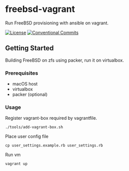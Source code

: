 # freebsd-vagrant

Run FreeBSD provisioning with ansible on vagrant.

[![License](https://img.shields.io/badge/License-BSD%202--Clause-orange.svg)](https://opensource.org/licenses/BSD-2-Clause) [![Conventional Commits](https://img.shields.io/badge/Conventional%20Commits-1.0.0-yellow.svg)](https://conventionalcommits.org)

## Getting Started

Building FreeBSD on zfs using packer, run it on virtualbox.

### Prerequisites

- macOS host
- virtualbox
- packer (optional)

### Usage

Register vagrant-box required by vagrantfile.

```shell script
./tools/add-vagrant-box.sh
```

Place user config file

```shell script
cp user_settings.example.rb user_settings.rb
```

Run vm

```shell script
vagrant up
```
